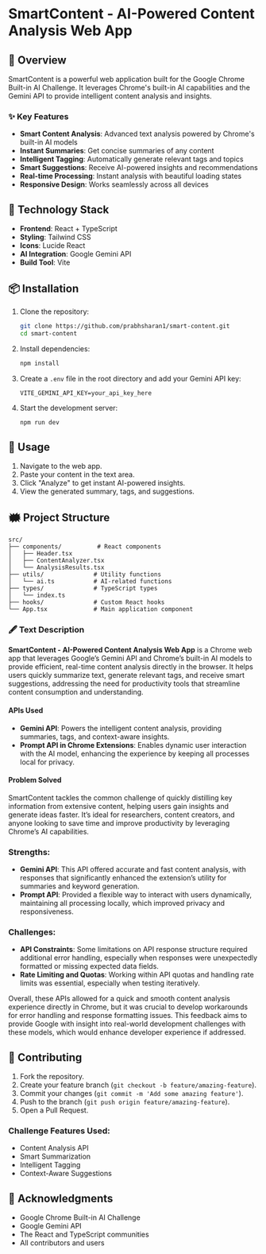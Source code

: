# SmartContent - AI-Powered Content Analysis Web App



## 🚀 Overview

SmartContent is a powerful web application built for the Google Chrome Built-in AI Challenge. It leverages Chrome's built-in AI capabilities and the Gemini API to provide intelligent content analysis and insights.

### ✨ Key Features

- **Smart Content Analysis**: Advanced text analysis powered by Chrome's built-in AI models
- **Instant Summaries**: Get concise summaries of any content
- **Intelligent Tagging**: Automatically generate relevant tags and topics
- **Smart Suggestions**: Receive AI-powered insights and recommendations
- **Real-time Processing**: Instant analysis with beautiful loading states
- **Responsive Design**: Works seamlessly across all devices

## 🔧 Technology Stack

- **Frontend**: React + TypeScript
- **Styling**: Tailwind CSS
- **Icons**: Lucide React
- **AI Integration**: Google Gemini API
- **Build Tool**: Vite

## 📦 Installation

1. Clone the repository:

   ```bash
   git clone https://github.com/prabhsharan1/smart-content.git
   cd smart-content
   ```

2. Install dependencies:

   ```bash
   npm install
   ```

3. Create a `.env` file in the root directory and add your Gemini API key:

   ```env
   VITE_GEMINI_API_KEY=your_api_key_here
   ```

4. Start the development server:

   ```bash
   npm run dev
   ```

## 🎯 Usage

1. Navigate to the web app.
2. Paste your content in the text area.
3. Click "Analyze" to get instant AI-powered insights.
4. View the generated summary, tags, and suggestions.

## 🗰 Project Structure

```plaintext
src/
├── components/          # React components
│   ├── Header.tsx
│   ├── ContentAnalyzer.tsx
│   └── AnalysisResults.tsx
├── utils/              # Utility functions
│   └── ai.ts           # AI-related functions
├── types/              # TypeScript types
│   └── index.ts
├── hooks/              # Custom React hooks
└── App.tsx             # Main application component
```

### 🖋️ Text Description

**SmartContent - AI-Powered Content Analysis Web App** is a Chrome web app that leverages Google’s Gemini API and Chrome’s built-in AI models to provide efficient, real-time content analysis directly in the browser. It helps users quickly summarize text, generate relevant tags, and receive smart suggestions, addressing the need for productivity tools that streamline content consumption and understanding.

#### APIs Used
- **Gemini API**: Powers the intelligent content analysis, providing summaries, tags, and context-aware insights.
- **Prompt API in Chrome Extensions**: Enables dynamic user interaction with the AI model, enhancing the experience by keeping all processes local for privacy.

#### Problem Solved
SmartContent tackles the common challenge of quickly distilling key information from extensive content, helping users gain insights and generate ideas faster. It’s ideal for researchers, content creators, and anyone looking to save time and improve productivity by leveraging Chrome’s AI capabilities.


### Strengths:

- **Gemini API**: This API offered accurate and fast content analysis, with responses that significantly enhanced the extension’s utility for summaries and keyword generation.
- **Prompt API**: Provided a flexible way to interact with users dynamically, maintaining all processing locally, which improved privacy and responsiveness.

### Challenges:

- **API Constraints**: Some limitations on API response structure required additional error handling, especially when responses were unexpectedly formatted or missing expected data fields.
- **Rate Limiting and Quotas**: Working within API quotas and handling rate limits was essential, especially when testing iteratively.

Overall, these APIs allowed for a quick and smooth content analysis experience directly in Chrome, but it was crucial to develop workarounds for error handling and response formatting issues. This feedback aims to provide Google with insight into real-world development challenges with these models, which would enhance developer experience if addressed.

## 🤝 Contributing

1. Fork the repository.
2. Create your feature branch (`git checkout -b feature/amazing-feature`).
3. Commit your changes (`git commit -m 'Add some amazing feature'`).
4. Push to the branch (`git push origin feature/amazing-feature`).
5. Open a Pull Request.

### Challenge Features Used:
- Content Analysis API
- Smart Summarization
- Intelligent Tagging
- Context-Aware Suggestions



## 🙏 Acknowledgments

- Google Chrome Built-in AI Challenge
- Google Gemini API
- The React and TypeScript communities
- All contributors and users



